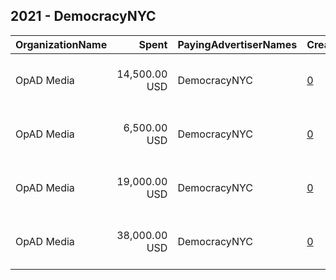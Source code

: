 ## 2021 - DemocracyNYC 
|OrganizationName|Spent|PayingAdvertiserNames|CreativeUrls|Impressions|Genders|AgeBrackets|CountryCodes|BillingAddresses|CandidateBallotInformation|
|:---|---:|:---|:---|---:|:---|:---|:---|:---|:---|
|OpAD Media|14,500.00 USD|DemocracyNYC|[0](https://www.snap.com/political-ads/asset/4f20ee954de1c18e298c96ebdf61f958e58167f61d5ddeac46c6a27ffd7b0a50?mediaType=mp4)|1,333,829||18+|united states|"275 Madison Avenue, Suite 2200,New York ,10016,US"||
|OpAD Media|6,500.00 USD|DemocracyNYC|[0](https://www.snap.com/political-ads/asset/4f20ee954de1c18e298c96ebdf61f958e58167f61d5ddeac46c6a27ffd7b0a50?mediaType=mp4)|603,769||18+|united states|"275 Madison Avenue, Suite 2200,New York ,10016,US"||
|OpAD Media|19,000.00 USD|DemocracyNYC|[0](https://www.snap.com/political-ads/asset/c915aeadcc05f65d3e87f45fa8b02ea926e4044d31a21374cece2eef9c89cf93?mediaType=png)|2,538,389||18+|united states|"275 Madison Avenue, Suite 2200,New York ,10016,US"||
|OpAD Media|38,000.00 USD|DemocracyNYC|[0](https://www.snap.com/political-ads/asset/1638a0af1fe7ab8fef989338b130408ae8367dc7ca9ba88f5755c714f718dfa2?mediaType=mp4)|2,703,705||18+|united states|"275 Madison Avenue, Suite 2200,New York ,10016,US"||
